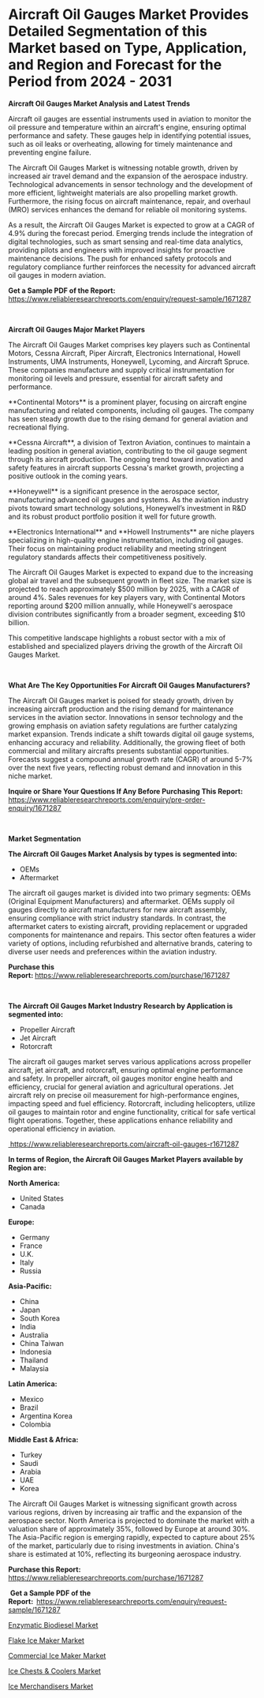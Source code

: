 <p><h1>Aircraft Oil Gauges Market Provides Detailed Segmentation of this Market based on Type, Application, and Region and Forecast for the Period from 2024 - 2031</h1></p><p><strong>Aircraft Oil Gauges Market Analysis and Latest Trends</strong></p>
<p><p>Aircraft oil gauges are essential instruments used in aviation to monitor the oil pressure and temperature within an aircraft's engine, ensuring optimal performance and safety. These gauges help in identifying potential issues, such as oil leaks or overheating, allowing for timely maintenance and preventing engine failure.</p><p>The Aircraft Oil Gauges Market is witnessing notable growth, driven by increased air travel demand and the expansion of the aerospace industry. Technological advancements in sensor technology and the development of more efficient, lightweight materials are also propelling market growth. Furthermore, the rising focus on aircraft maintenance, repair, and overhaul (MRO) services enhances the demand for reliable oil monitoring systems. </p><p>As a result, the Aircraft Oil Gauges Market is expected to grow at a CAGR of 4.9% during the forecast period. Emerging trends include the integration of digital technologies, such as smart sensing and real-time data analytics, providing pilots and engineers with improved insights for proactive maintenance decisions. The push for enhanced safety protocols and regulatory compliance further reinforces the necessity for advanced aircraft oil gauges in modern aviation.</p></p>
<p><strong>Get a Sample PDF of the Report:&nbsp;</strong> <a href="https://www.reliableresearchreports.com/enquiry/request-sample/1671287?utm_campaign=1471&utm_medium=2&utm_source=Github&utm_content=ia&utm_term=10102024&utm_id=aircraft-oil-gauges">https://www.reliableresearchreports.com/enquiry/request-sample/1671287</a></p>
<p>&nbsp;</p>
<p><strong>Aircraft Oil Gauges Major Market Players</strong></p>
<p><p>The Aircraft Oil Gauges Market comprises key players such as Continental Motors, Cessna Aircraft, Piper Aircraft, Electronics International, Howell Instruments, UMA Instruments, Honeywell, Lycoming, and Aircraft Spruce. These companies manufacture and supply critical instrumentation for monitoring oil levels and pressure, essential for aircraft safety and performance.</p><p>**Continental Motors** is a prominent player, focusing on aircraft engine manufacturing and related components, including oil gauges. The company has seen steady growth due to the rising demand for general aviation and recreational flying. </p><p>**Cessna Aircraft**, a division of Textron Aviation, continues to maintain a leading position in general aviation, contributing to the oil gauge segment through its aircraft production. The ongoing trend toward innovation and safety features in aircraft supports Cessna's market growth, projecting a positive outlook in the coming years.</p><p>**Honeywell** is a significant presence in the aerospace sector, manufacturing advanced oil gauges and systems. As the aviation industry pivots toward smart technology solutions, Honeywell’s investment in R&D and its robust product portfolio position it well for future growth.</p><p>**Electronics International** and **Howell Instruments** are niche players specializing in high-quality engine instrumentation, including oil gauges. Their focus on maintaining product reliability and meeting stringent regulatory standards affects their competitiveness positively.</p><p>The Aircraft Oil Gauges Market is expected to expand due to the increasing global air travel and the subsequent growth in fleet size. The market size is projected to reach approximately $500 million by 2025, with a CAGR of around 4%. Sales revenues for key players vary, with Continental Motors reporting around $200 million annually, while Honeywell's aerospace division contributes significantly from a broader segment, exceeding $10 billion.</p><p>This competitive landscape highlights a robust sector with a mix of established and specialized players driving the growth of the Aircraft Oil Gauges Market.</p></p>
<p>&nbsp;</p>
<p><strong>What Are The Key Opportunities For Aircraft Oil Gauges Manufacturers?</strong></p>
<p><p>The Aircraft Oil Gauges market is poised for steady growth, driven by increasing aircraft production and the rising demand for maintenance services in the aviation sector. Innovations in sensor technology and the growing emphasis on aviation safety regulations are further catalyzing market expansion. Trends indicate a shift towards digital oil gauge systems, enhancing accuracy and reliability. Additionally, the growing fleet of both commercial and military aircrafts presents substantial opportunities. Forecasts suggest a compound annual growth rate (CAGR) of around 5-7% over the next five years, reflecting robust demand and innovation in this niche market.</p></p>
<p><strong>Inquire or Share Your Questions If Any Before Purchasing This Report:</strong> <a href="https://www.reliableresearchreports.com/enquiry/pre-order-enquiry/1671287?utm_campaign=1471&utm_medium=2&utm_source=Github&utm_content=ia&utm_term=10102024&utm_id=aircraft-oil-gauges">https://www.reliableresearchreports.com/enquiry/pre-order-enquiry/1671287</a></p>
<p>&nbsp;</p>
<p><strong>Market Segmentation</strong></p>
<p><strong>The Aircraft Oil Gauges Market Analysis by types is segmented into:</strong></p>
<p><ul><li>OEMs</li><li>Aftermarket</li></ul></p>
<p><p>The aircraft oil gauges market is divided into two primary segments: OEMs (Original Equipment Manufacturers) and aftermarket. OEMs supply oil gauges directly to aircraft manufacturers for new aircraft assembly, ensuring compliance with strict industry standards. In contrast, the aftermarket caters to existing aircraft, providing replacement or upgraded components for maintenance and repairs. This sector often features a wider variety of options, including refurbished and alternative brands, catering to diverse user needs and preferences within the aviation industry.</p></p>
<p><strong>Purchase this Report:&nbsp;</strong><a href="https://www.reliableresearchreports.com/purchase/1671287?utm_campaign=1471&utm_medium=2&utm_source=Github&utm_content=ia&utm_term=10102024&utm_id=aircraft-oil-gauges">https://www.reliableresearchreports.com/purchase/1671287</a></p>
<p>&nbsp;</p>
<p><strong>The Aircraft Oil Gauges Market Industry Research by Application is segmented into:</strong></p>
<p><ul><li>Propeller Aircraft</li><li>Jet Aircraft</li><li>Rotorcraft</li></ul></p>
<p><p>The aircraft oil gauges market serves various applications across propeller aircraft, jet aircraft, and rotorcraft, ensuring optimal engine performance and safety. In propeller aircraft, oil gauges monitor engine health and efficiency, crucial for general aviation and agricultural operations. Jet aircraft rely on precise oil measurement for high-performance engines, impacting speed and fuel efficiency. Rotorcraft, including helicopters, utilize oil gauges to maintain rotor and engine functionality, critical for safe vertical flight operations. Together, these applications enhance reliability and operational efficiency in aviation.</p></p>
<p><a href="https://www.reliableresearchreports.com/aircraft-oil-gauges-r1671287?utm_campaign=1471&utm_medium=2&utm_source=Github&utm_content=ia&utm_term=10102024&utm_id=aircraft-oil-gauges">&nbsp;https://www.reliableresearchreports.com/aircraft-oil-gauges-r1671287</a></p>
<p><strong>In terms of Region, the Aircraft Oil Gauges Market Players available by Region are:</strong></p>
<p>
    <p> <strong> North America: </strong>
        <ul>
            <li>United States</li>
            <li>Canada</li>
        </ul>
        </p> 
    <p> <strong> Europe: </strong>
        <ul>
            <li>Germany</li>
            <li>France</li>
            <li>U.K.</li>
            <li>Italy</li>
            <li>Russia</li>
        </ul>
        </p> 
    <p> <strong> Asia-Pacific: </strong>
        <ul>
            <li>China</li>
            <li>Japan</li>
            <li>South Korea</li>
            <li>India</li>
            <li>Australia</li>
            <li>China Taiwan</li>
            <li>Indonesia</li>
            <li>Thailand</li>
            <li>Malaysia</li>
        </ul>
        </p> 
    <p> <strong> Latin America: </strong>
        <ul>
            <li>Mexico</li>
            <li>Brazil</li>
            <li>Argentina Korea</li>
            <li>Colombia</li>
        </ul>
        </p> 
    <p> <strong> Middle East & Africa: </strong>
        <ul>
            <li>Turkey</li>
            <li>Saudi</li>
            <li>Arabia</li>
            <li>UAE</li>
            <li>Korea</li>
        </ul>
    </p>
    </p>
<p><p>The Aircraft Oil Gauges Market is witnessing significant growth across various regions, driven by increasing air traffic and the expansion of the aerospace sector. North America is projected to dominate the market with a valuation share of approximately 35%, followed by Europe at around 30%. The Asia-Pacific region is emerging rapidly, expected to capture about 25% of the market, particularly due to rising investments in aviation. China's share is estimated at 10%, reflecting its burgeoning aerospace industry.</p></p>
<p><strong>Purchase this Report: </strong><a href="https://www.reliableresearchreports.com/purchase/1671287?utm_campaign=1471&utm_medium=2&utm_source=Github&utm_content=ia&utm_term=10102024&utm_id=aircraft-oil-gauges">https://www.reliableresearchreports.com/purchase/1671287</a></p>
<p>&nbsp;<strong>Get a Sample PDF of the Report:&nbsp;&nbsp;</strong><a href="https://www.reliableresearchreports.com/enquiry/request-sample/1671287?utm_campaign=1471&utm_medium=2&utm_source=Github&utm_content=ia&utm_term=10102024&utm_id=aircraft-oil-gauges">https://www.reliableresearchreports.com/enquiry/request-sample/1671287</a></p>
<p><strong></strong></p>
<p><p><a href="https://www.linkedin.com/pulse/analyzing-global-enzymatic-biodiesel-market-growth-prospects-np5jf?utm_campaign=1471&utm_medium=2&utm_source=Github&utm_content=ia&utm_term=10102024&utm_id=aircraft-oil-gauges">Enzymatic Biodiesel Market</a></p><p><a href="https://www.linkedin.com/pulse/global-flake-ice-maker-market-trends-forecasts-strategic-m6npc?utm_campaign=1471&utm_medium=2&utm_source=Github&utm_content=ia&utm_term=10102024&utm_id=aircraft-oil-gauges">Flake Ice Maker Market</a></p><p><a href="https://www.linkedin.com/pulse/commercial-ice-maker-market-analysis-report-global-insights-region-blpre?utm_campaign=1471&utm_medium=2&utm_source=Github&utm_content=ia&utm_term=10102024&utm_id=aircraft-oil-gauges">Commercial Ice Maker Market</a></p><p><a href="https://www.linkedin.com/pulse/global-ice-chests-coolers-market-trends-innovations-forward-looking-chv8f?utm_campaign=1471&utm_medium=2&utm_source=Github&utm_content=ia&utm_term=10102024&utm_id=aircraft-oil-gauges">Ice Chests & Coolers Market</a></p><p><a href="https://www.linkedin.com/pulse/insights-ice-merchandisers-market-size-which-expanding-1bgwc?utm_campaign=1471&utm_medium=2&utm_source=Github&utm_content=ia&utm_term=10102024&utm_id=aircraft-oil-gauges">Ice Merchandisers Market</a></p></p>